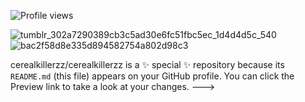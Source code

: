 
![Profile views](https://komarev.com/ghpvc/?username=cerealkillerzz&color=blue)

![tumblr_302a7290389cb3c5ad30e6fc51fbc5ec_1d4d4d5c_540](https://github.com/user-attachments/assets/a94c2407-819a-48be-a18a-d3d90d6bae87)
![bac2f58d8e335d894582754a802d98c3](https://github.com/user-attachments/assets/85ec7312-3a43-4713-90e9-31804f818e85)


cerealkillerzz/cerealkillerzz is a ✨ special ✨ repository because its `README.md` (this file) appears on your GitHub profile.
You can click the Preview link to take a look at your changes.
--->
